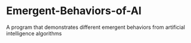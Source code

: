 # Emergent-Behaviors-of-AI
A program that demonstrates different emergent behaviors from artificial intelligence algorithms
